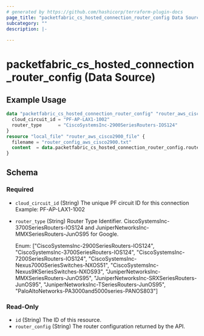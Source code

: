 ```yaml
---
# generated by https://github.com/hashicorp/terraform-plugin-docs
page_title: "packetfabric_cs_hosted_connection_router_config Data Source - terraform-provider-packetfabric"
subcategory: ""
description: |-
  
---
```


# packetfabric_cs_hosted_connection_router_config (Data Source)



## Example Usage

```terraform
data "packetfabric_cs_hosted_connection_router_config" "router_aws_cisco2900" {
  cloud_circuit_id = "PF-AP-LAX1-1002"
  router_type      = "CiscoSystemsInc-2900SeriesRouters-IOS124"
}
resource "local_file" "router_aws_cisco2900_file" {
  filename = "router_config_aws_cisco2900.txt"
  content  = data.packetfabric_cs_hosted_connection_router_config.router_aws_cisco2900.router_config
}
```

<!-- schema generated by tfplugindocs -->
## Schema

### Required

- `cloud_circuit_id` (String) The unique PF circuit ID for this connection
		Example: PF-AP-LAX1-1002
- `router_type` (String) Router Type Identifier. CiscoSystemsInc-3700SeriesRouters-IOS124 and JuniperNetworksInc-MMXSeriesRouters-JunOS95 for Google. 

	Enum: ["CiscoSystemsInc-2900SeriesRouters-IOS124", "CiscoSystemsInc-3700SeriesRouters-IOS124", "CiscoSystemsInc-7200SeriesRouters-IOS124", "CiscoSystemsInc-Nexus7000SeriesSwitches-NXOS51", "CiscoSystemsInc-Nexus9KSeriesSwitches-NXOS93", "JuniperNetworksInc-MMXSeriesRouters-JunOS95", "JuniperNetworksInc-SRXSeriesRouters-JunOS95", "JuniperNetworksInc-TSeriesRouters-JunOS95", "PaloAltoNetworks-PA3000and5000series-PANOS803"]

### Read-Only

- `id` (String) The ID of this resource.
- `router_config` (String) The router configuration returned by the API.

